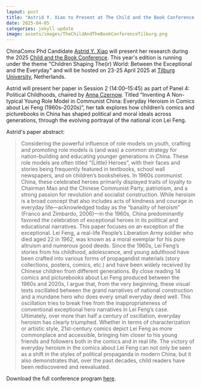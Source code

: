 ```yaml
---
layout: post
title: "Astrid Y. Xiao to Present at The Child and the Book Conference 2025 in Tilburg"
date: 2025-04-05
categories: jekyll update
image: assets/images/TheChildAndTheBookConferenceTilburg.png
---
```


ChinaComx Phd Candidate [Astrid Y. Xiao](https://chinacomx.github.io/team/astrid/) will present her research during the 2025 [Child and the Book Conference](https://www.diggitmagazine.com/events/child-and-book-conference-2025). This year's edition is running under the theme "Children Shaping The(ir) World: Between the Exceptional and the Everyday" and will be hosted on 23-25 April 2025 at [Tilburg University](https://www.tilburguniversity.edu/current/events/child-book-2025), Netherlands.

Astrid will present her paper in Session 2 (14:00–15:45) as part of Panel 4: Political Childhoods, chaired by [Anna Czernow](https://www.researchgate.net/profile/Anna-Czernow). Titled “Inventing A Non-typical Young Role Model in Communist China: Everyday Heroism in Comics about Lei Feng (1960s–2020s)”, her talk explores how children’s comics and picturebooks in China has shaped political and moral ideals across generations, through the evolving portrayal of the national icon Lei Feng. 

Astrid's paper abstract:
>Considering the powerful influence of role models on youth, crafting and promoting role models is (and was) a common strategy for nation-building and educating younger generations in China. These role models are often titled “(Little) Heroes”, with their faces and stories being frequently featured in textbooks, school wall newspapers, and on children’s bookshelves. In 1960s communist China, these celebrated heroes primarily displayed traits of loyalty to Chairman Mao and the Chinese Communist Party, patriotism, and a strong passion for revolution and socialist construction. While heroism is a broad concept that also includes acts of kindness and courage in everyday life—acknowledged today as the “banality of heroism” (Franco and Zimbardo, 2006)—in the 1960s, China predominantly favored the celebration of exceptional heroes in its political and educational narratives. This paper focuses on an exception of the exceptional. Lei Feng, a real-life People’s Liberation Army soldier who died aged 22 in 1962, was known as a moral exemplar for his pure altruism and numerous good deeds. Since the 1960s, Lei Feng’s stories from his childhood, adolescence, and young adulthood have been crafted into various forms of propagandist materials (story collections, posters, comics, etc.) and have been widely received by Chinese children from different generations. By close reading 14 comics and picturebooks about Lei Feng produced between the 1960s and 2020s, I argue that, from the very beginning, these visual texts oscillated between the grand narratives of national construction and a mundane hero who does every small everyday deed well. This oscillation tries to break free from the inappropriateness of conventional exceptional hero narratives in Lei Feng’s case. Ultimately, over more than half a century of oscillation, everyday heroism has clearly triumphed. Whether in terms of characterization or artistic style, 21st-century comics depict Lei Feng as more commonplace and accessible, bringing him closer to his young friends and followers both in the comics and in real life. The victory of everyday heroism in the comics about Lei Feng can not only be seen as a shift in the styles of political propaganda in modern China, but it also demonstrates that, over the past decades, child readers have been rediscovered and reevaluated.

Download the full conference program [here](https://www.diggitmagazine.com/sites/default/files/2025-04/CBC25_Programme.pdf).